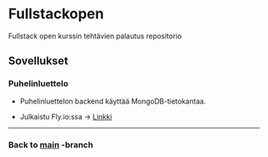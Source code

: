 # Fullstackopen
Fullstack open kurssin tehtävien palautus repositorio


## Sovellukset

### Puhelinluettelo

- Puhelinluettelon backend käyttää MongoDB-tietokantaa.
 
- Julkaistu Fly.io:ssa -> [Linkki](https://backend-lively-water-807.fly.dev)

---

### Back to [main](https://github.com/JanneKarki/Fullstackopen) -branch
